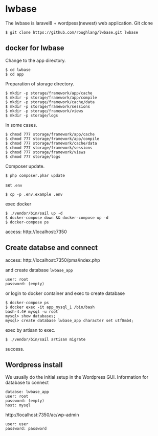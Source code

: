 # lwbase

The lwbase is laravel8 + wordpess(newest) web application.
Git clone
```
$ git clone https://github.com/roughlang/lwbase.git lwbase
```

## docker for lwbase

Change to the app directory.
```
$ cd lwbase
$ cd app
```

Preparation of storage directory.
```
$ mkdir -p storage/framework/app/cache
$ mkdir -p storage/framework/app/compile
$ mkdir -p storage/framework/cache/data
$ mkdir -p storage/framework/sessions
$ mkdir -p storage/framework/views
$ mkdir -p storage/logs
```
In some cases.
```
$ chmod 777 storage/framework/app/cache
$ chmod 777 storage/framework/app/compile
$ chmod 777 storage/framework/cache/data
$ chmod 777 storage/framework/sessions
$ chmod 777 storage/framework/views
$ chmod 777 storage/logs
```
Composer update.
```
$ php composer.phar update
```
set `.env`
```
$ cp -p .env.example .env
```
exec docker
```
$ ./vendor/bin/sail up -d
$ docker-compose down && docker-compose up -d
$ docker-compose ps
```
access: http://localhost:7350


## Create databse and connect

access: http://localhost:7350/pma/index.php  

and create database `lwbase_app`
```
user: root  
password: (empty)
```

or login to docker container and exec to create database
```
$ docker-compose ps
$ docker exec -it app_mysql_1 /bin/bash
bash-4.4# mysql -u root
mysql> show databases;
mysql> create database lwbase_app character set utf8mb4;
```

exec by artisan to exec.
```
$ ./vendor/bin/sail artisan migrate
````
success.

## Wordpress install

We usually do the initial setup in the Wordpress GUI.
Information for database to connect
```
databse: lwbase_app
user: root
password: (empty)
host: mysql
```

http://localhost:7350/ac/wp-admin
```
user: user
password: password
```
